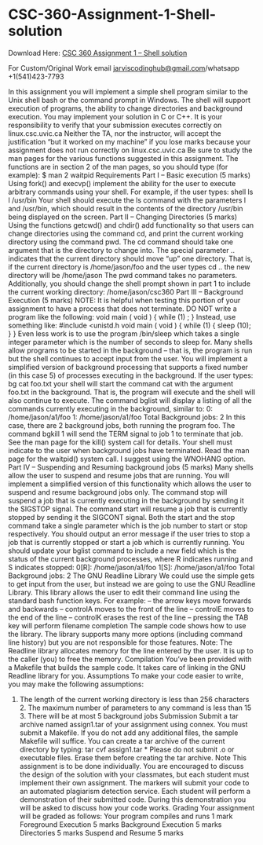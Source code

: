 # CSC-360-Assignment-1-Shell-solution

Download Here: [CSC 360 Assignment 1 – Shell solution](https://jarviscodinghub.com/assignment/csc-360-assignment-1-shell-solution/)

For Custom/Original Work email jarviscodinghub@gmail.com/whatsapp +1(541)423-7793

In this assignment you will implement a simple shell program similar to the Unix shell  bash or the command prompt in Windows.
The shell will support execution of programs, the ability to change directories and   background execution.
You may implement your solution in C or C++.
It is your responsibility to verify that your submission executes correctly on  linux.csc.uvic.ca
Neither the TA, nor the instructor, will accept the justification “but it worked on my  machine” if you lose marks because your assignment does not run correctly on  linux.csc.uvic.ca
Be sure to study the man pages for the various functions suggested in this assignment.   The functions are in section 2 of the man pages, so you should type (for example):
$ man 2 waitpid
Requirements
Part I – Basic execution (5 marks)
Using fork() and execvp() implement the ability for the user to execute arbitrary  commands using your shell.
For example, if the user types:
shell ls ­l /usr/bin
Your shell should execute the ls command with the parameters ­l and /usr/bin,  which should result in the contents of the directory /usr/bin being displayed on the  screen.
Part II – Changing Directories (5 marks)
Using the functions getcwd() and chdir() add functionality so that users can change directories using the command cd, and print the current working directory using the  command pwd.
The cd command should take one argument that is the directory to change into.  The  special parameter .. indicates that the current directory should move “up” one directory.  That is, if the current directory is /home/jason/foo and the user types cd .. the  new directory will be /home/jason
The pwd command takes no parameters.
Additionally, you should change the shell prompt shown in part 1 to include the current  working directory:
/home/jason/csc360  Part III – Background Execution (5 marks)
NOTE:
It is helpful when testing this portion of your assignment to have a process that does not  terminate. DO NOT write  a program like the following:
void main ( void ) { while (1) ; }
Instead, use something like:
#include <unistd.h
void main ( void ) { while (1) { sleep (10); } }
Even less work is to use the program /bin/sleep which takes a single integer  parameter which is the number of seconds to sleep for.
Many shells allow programs to be started in the background – that is, the program is run  but the shell continues to accept input from the user.
You will implement a simplified version of background processing that supports a fixed  number (in this case 5) of processes executing in the background.
If the user types: bg cat foo.txt your shell will start the command cat with the  argument foo.txt in the background.  That is, the program will execute and the shell  will also continue to execute.
The command bglist will display a listing of all the commands currently executing in  the background, similar to:
0: /home/jason/a1/foo 1: /home/jason/a1/foo Total Background jobs: 2
In this case, there are 2 background jobs, both running the program foo.
The command bgkill 1 will send the TERM signal to job 1 to terminate that job.  See  the man page for the kill() system call for details.
Your shell must indicate to the user when background jobs have terminated.  Read the  man page for the waitpid() system call.  I suggest using the WNOHANG option.
Part IV – Suspending and Resuming background jobs (5 marks)
Many shells allow the user to suspend and resume jobs that are running.  You will  implement a simplified version of this functionality which allows the user to suspend and  resume background jobs only.
The command stop will suspend a job that is currently executing in the background by  sending it the SIGSTOP signal.
The command start will resume a job that is currently stopped by sending it the  SIGCONT signal.
Both the start and the stop command take a single parameter which is the job  number to start or stop respectively.  You should output an error message if the user tries
to stop a job that is currently stopped or start a job which is currently running.
You should update your bglist command to include a new field which is the status of  the current background processes, where R indicates running and S indicates stopped:
0[R]: /home/jason/a1/foo 1[S]: /home/jason/a1/foo Total Background jobs: 2
The GNU Readline Library
We could use the simple gets to get input from the user, but instead we are going to use  the GNU Readline Library.  This library allows the user to edit their command line using  the standard bash function keys.  For example: – the arrow keys move forwards and backwards – control­A moves to the front of the line – control­E moves to the end of the line – control­K erases the rest of the line – pressing the TAB key will perform filename completion
The sample code shows how to use the library.  The library supports many more options  (including command line history) but you are not responsible for those features.
Note:  The Readline library allocates memory for the line entered by the user.  It is up to  the caller (you) to free the memory.
Compilation
You’ve been provided with a Makefile that builds the sample code.  It takes care of  linking in the GNU Readline library for you.
Assumptions
To make your code easier to write, you may make the following assumptions:
1. The length of the current working directory is less than 256 characters 2. The maximum number of parameters to any command is less than 15 3. There will be at most 5 background jobs
Submission
Submit a tar archive named assign1.tar of your assignment using connex.  You must submit a Makefile.  If you do not add any additional files, the sample Makefile will  suffice.
You can create a tar archive of the current directory by typing:
tar cvf assign1.tar *
Please do not submit .o or executable files.  Erase them before creating the tar  archive.
Note
This assignment is to be done individually.  You are encouraged to discuss the design of  the solution with your classmates, but each student must implement their own  assignment.
The markers will submit your code to an automated plagiarism detection service.
Each student will perform a demonstration of their submitted code.  During this  demonstration you will be asked to discuss how your code works. Grading Your assignment will be graded as follows:
Your program compiles and runs 1 mark Foreground Execution 5 marks Background Execution 5 marks Directories 5 marks Suspend and Resume 5 marks
